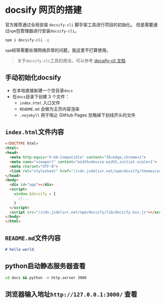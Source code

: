 # docsify 网页的搭建
官方推荐通过全局安装 `docsify-cli` 脚手架工具进行项目的初始化。
但是需要通过`npm`包管理器进行安装`docsify-cli`。
```bash
npm i docsify-cli -g
```
`npm`经常需要处理网络异常的问题，我这里不打算使用。

> 关于`docsify-cli`工具的用法，可以参考 [docsify-cli 文档](https://github.com/docsifyjs/docsify-cli)


## 手动初始化docsify 
* 在本地直接新建一个空目录`docs`
* 在`docs`目录下创建 3 个文件：
    * `index.html`  入口文件
    * `README.md`  会做为主页内容渲染
    * `.nojekyll`  用于阻止 GitHub Pages 忽略掉下划线开头的文件
    
## `index.html`文件内容
```html
<!DOCTYPE html>
<html>
<head>
  <meta http-equiv="X-UA-Compatible" content="IE=edge,chrome=1">
  <meta name="viewport" content="width=device-width,initial-scale=1">
  <meta charset="UTF-8">
  <link rel="stylesheet" href="//cdn.jsdelivr.net/npm/docsify/themes/vue.css">
</head>
<body>
  <div id="app"></div>
  <script>
    window.$docsify = {
      //...
    }
  </script>
  <script src="//cdn.jsdelivr.net/npm/docsify/lib/docsify.min.js"></script>
</body>
</html>
```
## `README.md`文件内容
```markdown
# hello world
```

## python启动静态服务器查看
```bash
cd docs && python -m http.server 3000
```

## 浏览器输入地址`http://127.0.0.1:3000/` 查看
